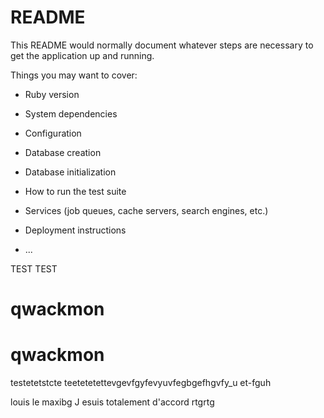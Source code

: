 # README

This README would normally document whatever steps are necessary to get the
application up and running.

Things you may want to cover:

* Ruby version

* System dependencies

* Configuration

* Database creation

* Database initialization

* How to run the test suite

* Services (job queues, cache servers, search engines, etc.)

* Deployment instructions

* ...

TEST TEST
# qwackmon
# qwackmon

testetetstcte
teetetetettevgevfgyfevyuvfegbgefhgvfy_u et-fguh

louis le maxibg
J esuis totalement d'accord
rtgrtg
